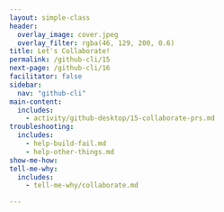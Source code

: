 ```yaml
---
layout: simple-class
header:
  overlay_image: cover.jpeg
  overlay_filter: rgba(46, 129, 200, 0.6)
title: Let's Collaborate!
permalink: /github-cli/15
next-page: /github-cli/16
facilitator: false
sidebar:
  nav: "github-cli"
main-content:
  includes:
    - activity/github-desktop/15-collaborate-prs.md
troubleshooting:
  includes:
    - help-build-fail.md
    - help-other-things.md
show-me-how:
tell-me-why:
  includes:
    - tell-me-why/collaborate.md

---
```

